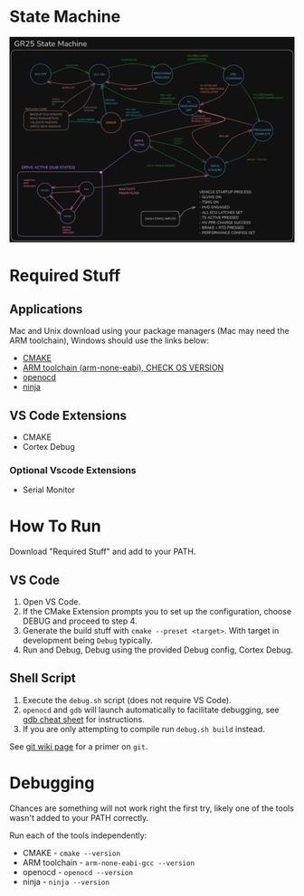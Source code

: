 # State Machine
![GR25 State Machine](/GR25StateMachine.png)
# Required Stuff
## Applications
Mac and Unix download using your package managers (Mac may need the ARM toolchain), Windows should use the links below:
* [CMAKE](https://cmake.org/download/)
* [ARM toolchain (arm-none-eabi), CHECK OS VERSION](https://developer.arm.com/downloads/-/arm-gnu-toolchain-downloads)
* [openocd](https://github.com/openocd-org/openocd/releases/tag/v0.12.0)
* [ninja](https://github.com/ninja-build/ninja/releases)
## VS Code Extensions
* CMAKE
* Cortex Debug
### Optional Vscode Extensions
* Serial Monitor

# How To Run
Download "Required Stuff" and add to your PATH.
## VS Code
1. Open VS Code.
2. If the CMake Extension prompts you to set up the configuration, choose DEBUG and proceed to step 4.
3. Generate the build stuff with `cmake --preset <target>`. With target in development being `Debug` typically.
4. Run and Debug, Debug using the provided Debug config, Cortex Debug.
## Shell Script
1. Execute the `debug.sh` script (does not require VS Code).
2. `openocd` and `gdb` will launch automatically to facilitate debugging, see [gdb cheat sheet](https://darkdust.net/files/GDB%20Cheat%20Sheet.pdf) for instructions.
3. If you are only attempting to compile run `debug.sh build` instead.

See [git wiki page](https://wiki.gauchoracing.com/books/onboarding/page/git) for a primer on `git`.

# Debugging
Chances are something will not work right the first try, likely one of the tools wasn't added to your PATH correctly.

Run each of the tools independently:
* CMAKE - `cmake --version`
* ARM toolchain - `arm-none-eabi-gcc --version`
* openocd - `openocd --version`
* ninja - `ninja --version`
